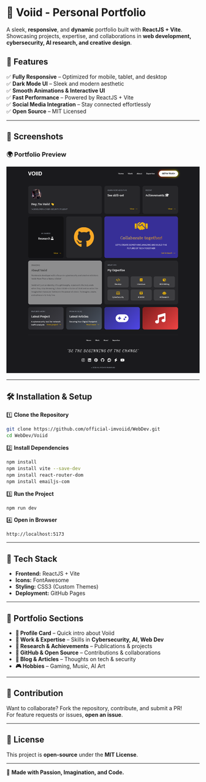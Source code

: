 # 🌌 Voiid - Personal Portfolio  

A sleek, **responsive**, and **dynamic** portfolio built with **ReactJS + Vite**. Showcasing projects, expertise, and collaborations in **web development, cybersecurity, AI research, and creative design**.  

## 🚀 Features  

✅ **Fully Responsive** – Optimized for mobile, tablet, and desktop  
✅ **Dark Mode UI** – Sleek and modern aesthetic  
✅ **Smooth Animations & Interactive UI**  
✅ **Fast Performance** – Powered by ReactJS + Vite  
✅ **Social Media Integration** – Stay connected effortlessly  
✅ **Open Source** – MIT Licensed  

---

## 📸 Screenshots  

### **🌍 Portfolio Preview**  
![Portfolio Preview](https://github.com/official-imvoiid/WebDev/blob/main/Voiid/Gui/WebSite.png)  

---

## 🛠️ Installation & Setup  

1️⃣ **Clone the Repository**  
```sh
git clone https://github.com/official-imvoiid/WebDev.git
cd WebDev/Voiid
```  

2️⃣ **Install Dependencies**  
```sh
npm install          
npm install vite --save-dev 
npm install react-router-dom  
npm install emailjs-com  

```  

3️⃣ **Run the Project**  
```sh
npm run dev
```  

4️⃣ **Open in Browser**  
```
http://localhost:5173
```  

---

## 🔧 Tech Stack  

- **Frontend:** ReactJS + Vite  
- **Icons:** FontAwesome  
- **Styling:** CSS3 (Custom Themes)  
- **Deployment:** GitHub Pages  

---

## 🎨 Portfolio Sections  

- **🌟 Profile Card** – Quick intro about Voiid  
- **💼 Work & Expertise** – Skills in **Cybersecurity, AI, Web Dev**  
- **📝 Research & Achievements** – Publications & projects  
- **📂 GitHub & Open Source** – Contributions & collaborations  
- **📣 Blog & Articles** – Thoughts on tech & security  
- **🎮 Hobbies** – Gaming, Music, AI Art  

---

## 🤝 Contribution  

Want to collaborate? Fork the repository, contribute, and submit a PR!  
For feature requests or issues, **open an issue**.  

---

## 📜 License  

This project is **open-source** under the **MIT License**.  

---  

🔗 **Made with Passion, Imagination, and Code.**  
